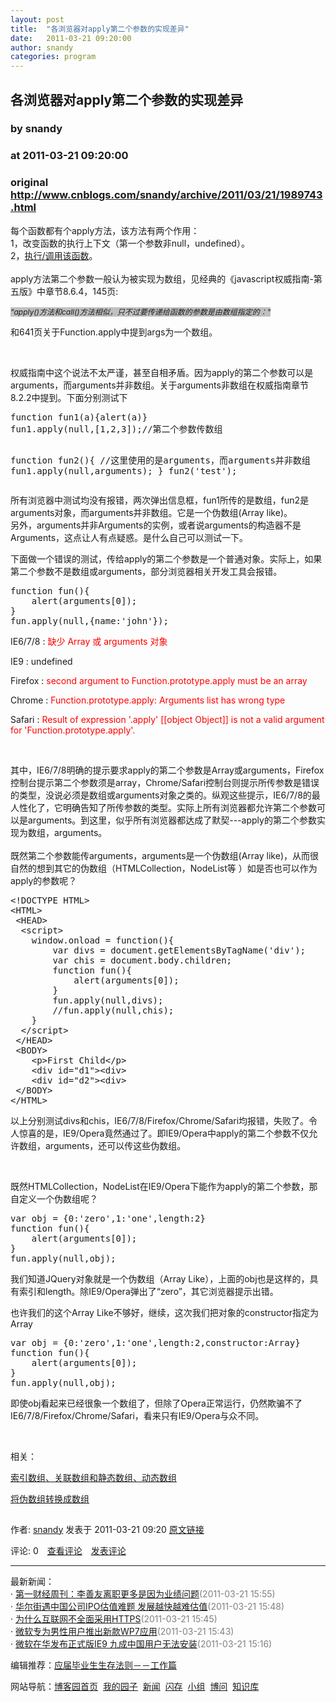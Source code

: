 ```yaml
---
layout: post
title:  "各浏览器对apply第二个参数的实现差异"
date:   2011-03-21 09:20:00
author: snandy
categories: program
---
```


## 各浏览器对apply第二个参数的实现差异
### by snandy
### at 2011-03-21 09:20:00
### original <http://www.cnblogs.com/snandy/archive/2011/03/21/1989743.html>

<p><p>每个函数都有个apply方法，该方法有两个作用：<br>1，改变函数的执行上下文（第一个参数非null，undefined）。<br>2，<a href="http://www.cnblogs.com/snandy/archive/2011/03/05/1971581.html">执行/调用该函数</a>。<br><br>apply方法第二个参数一般认为被实现为数组，见经典的《javascript权威指南-第五版》中章节8.6.4，145页:</p>
<p><span style="font-size:12px;background-color:#c0c0c0"><em>"apply()方法和call()方法相似，只不过要传递给函数的参数是由数组指定的："</em></span></p>
<p>和641页关于Function.apply中提到args为一个数组。</p>
<br>
<p>权威指南中这个说法不太严谨，甚至自相矛盾。因为apply的第二个参数可以是arguments，而arguments并非数组。关于arguments非数组在权威指南章节8.2.2中提到。下面分别测试下</p>
<div>
<pre>function fun1(a){alert(a)}
fun1.apply(null,[1,2,3]);//第二个参数传数组

function fun2(){
	//这里使用的是arguments，而arguments并非数组
	fun1.apply(null,arguments);
}
fun2('test');
</pre>
</div>
<p>所有浏览器中测试均没有报错，两次弹出信息框，fun1所传的是数组，fun2是arguments对象，而arguments并非数组。它是一个伪数组(Array like)。<br>另外，arguments并非Arguments的实例，或者说arguments的构造器不是Arguments，这点让人有点疑惑。是什么自己可以测试一下。</p>
<p>下面做一个错误的测试，传给apply的第二个参数是一个普通对象。实际上，如果第二个参数不是数组或arguments，部分浏览器相关开发工具会报错。</p>
<div>
<pre>function fun(){
	alert(arguments[0]);
}
fun.apply(null,{name:'john'});
</pre>
</div>
<p>IE6/7/8 : <span style="color:#ff0000">缺少 Array 或 arguments 对象</span></p>
<p>IE9 : undefined</p>
<p>Firefox : <span style="color:#ff0000">second argument to Function.prototype.apply must be an array</span></p>
<p>Chrome :  <span style="color:#ff0000">Function.prototype.apply: Arguments list has wrong type</span></p>
<p>Safari :  <span style="color:#ff0000">Result of expression '.apply' [[object Object]] is not a valid argument for 'Function.prototype.apply'.</span></p>
<br>
<p>其中，IE6/7/8明确的提示要求apply的第二个参数是Array或arguments，Firefox控制台提示第二个参数须是array，Chrome/Safari控制台则提示所传参数是错误的类型，没说必须是数组或arguments对象之类的。纵观这些提示，IE6/7/8的最人性化了，它明确告知了所传参数的类型。实际上所有浏览器都允许第二个参数可以是arguments。到这里，似乎所有浏览器都达成了默契---apply的第二个参数实现为数组，arguments。<br><br>既然第二个参数能传arguments，arguments是一个伪数组(Array like)，从而很自然的想到其它的伪数组（HTMLCollection，NodeList等 ）如是否也可以作为apply的参数呢？</p>
<div>
<pre>&lt;!DOCTYPE HTML&gt;
&lt;HTML&gt;
 &lt;HEAD&gt;
  &lt;script&gt;
	window.onload = function(){		
		var divs = document.getElementsByTagName(&#39;div&#39;);
		var chis = document.body.children;
		function fun(){
			alert(arguments[0]);
		}
		fun.apply(null,divs);
		//fun.apply(null,chis);
	}
  &lt;/script&gt;
 &lt;/HEAD&gt;
 &lt;BODY&gt;
	&lt;p&gt;First Child&lt;/p&gt;
	&lt;div id=&quot;d1&quot;&gt;&lt;div&gt;
	&lt;div id=&quot;d2&quot;&gt;&lt;div&gt;
 &lt;/BODY&gt;
&lt;/HTML&gt;
</pre>
</div>
<p>以上分别测试divs和chis，IE6/7/8/Firefox/Chrome/Safari均报错，失败了。令人惊喜的是，IE9/Opera竟然通过了。即IE9/Opera中apply的第二个参数不仅允许数组，arguments，还可以传这些伪数组。</p>
<br>
<p>既然HTMLCollection，NodeList在IE9/Opera下能作为apply的第二个参数，那自定义一个伪数组呢？
</p>
<div>
<pre>var obj = {0:'zero',1:'one',length:2}
function fun(){
	alert(arguments[0]);
}
fun.apply(null,obj);
</pre>
</div>
<p>我们知道JQuery对象就是一个伪数组（Array Like），上面的obj也是这样的，具有索引和length。除IE9/Opera弹出了“zero”，其它浏览器提示出错。</p>
<p>也许我们的这个Array Like不够好，继续，这次我们把对象的constructor指定为Array
</p>
<div>
<pre>var obj = {0:'zero',1:'one',length:2,constructor:Array}
function fun(){
	alert(arguments[0]);
}
fun.apply(null,obj);</pre>
</div>
<p>即使obj看起来已经很象一个数组了，但除了Opera正常运行，仍然欺骗不了IE6/7/8/Firefox/Chrome/Safari，看来只有IE9/Opera与众不同。</p>
<br>
<p>相关：</p>
<p><a href="http://www.cnblogs.com/snandy/archive/2011/02/27/1966127.html">索引数组、关联数组和静态数组、动态数组</a></p>
<p><a href="http://www.cnblogs.com/snandy/archive/2011/03/12/1981583.html">将伪数组转换成数组</a></p><img src="http://www.cnblogs.com/snandy/aggbug/1989743.html?type=1" width="1" height="1" alt=""><p>作者: <a href="http://www.cnblogs.com/snandy/">snandy</a> 发表于 2011-03-21 09:20 <a href="http://www.cnblogs.com/snandy/archive/2011/03/21/1989743.html">原文链接</a></p><p>评论: 0　<a href="http://www.cnblogs.com/snandy/archive/2011/03/21/1989743.html#pagedcomment">查看评论</a>　<a href="http://www.cnblogs.com/snandy/archive/2011/03/21/1989743.html#commentform">发表评论</a></p><hr><p>最新新闻：<br>· <a href="http://news.cnblogs.com/n/94824/">第一财经周刊：李善友离职更多是因为业绩问题</a><span style="color:gray">(2011-03-21 15:55)</span><br>· <a href="http://news.cnblogs.com/n/94823/">华尔街遇中国公司IPO估值难题 发展越快越难估值</a><span style="color:gray">(2011-03-21 15:48)</span><br>· <a href="http://news.cnblogs.com/n/94822/">为什么互联网不全面采用HTTPS</a><span style="color:gray">(2011-03-21 15:45)</span><br>· <a href="http://news.cnblogs.com/n/94821/">微软专为男性用户推出新款WP7应用</a><span style="color:gray">(2011-03-21 15:43)</span><br>· <a href="http://news.cnblogs.com/n/94820/">微软在华发布正式版IE9 九成中国用户无法安装</a><span style="color:gray">(2011-03-21 15:16)</span><br></p><p>编辑推荐：<a href="http://www.cnblogs.com/xymwbc/archive/2011/03/20/1989269.html">应届毕业生生存法则－－工作篇</a><br></p><p>网站导航：<a href="http://www.cnblogs.com">博客园首页</a>  <a href="http://home.cnblogs.com/">我的园子</a>  <a href="http://news.cnblogs.com">新闻</a>  <a href="http://home.cnblogs.com/ing/">闪存</a>  <a href="http://home.cnblogs.com/group/">小组</a>  <a href="http://space.cnblogs.com/q/">博问</a>  <a href="http://kb.cnblogs.com">知识库</a></p></p>